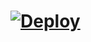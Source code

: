 # [![Deploy](https://www.herokucdn.com/deploy/button.svg)](https://heroku.com/deploy?template=https://github.com/dihanofficial/logo)
